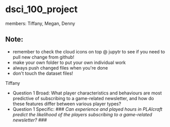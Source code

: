 # dsci_100_project

members: Tiffany, Megan, Denny

## Note:
- remember to check the cloud icons on top @ jupytr to see if you need to pull new change from github!
- make your own folder to put your own individual work
- always push changed files when you're done
- don't touch the dataset files! 


Tiffany
- Question 1 Broad: What player characteristics and behaviours are most predictive of subscribing to a game-related newsletter, and how do these features differ between various player types?
- Question 1 Specific: ### _Can experience and played hours in PLAIcraft predict the likelihood of the players subscribing to a game-related newsletter?_ ###
